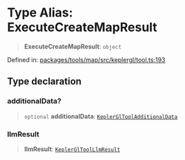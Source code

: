 # Type Alias: ExecuteCreateMapResult

> **ExecuteCreateMapResult**: `object`

Defined in: [packages/tools/map/src/keplergl/tool.ts:193](https://github.com/GeoDaCenter/openassistant/blob/dc72d81a35cf8e46295657303846fbb4ad891993/packages/tools/map/src/keplergl/tool.ts#L193)

## Type declaration

### additionalData?

> `optional` **additionalData**: [`KeplerGlToolAdditionalData`](KeplerGlToolAdditionalData.md)

### llmResult

> **llmResult**: [`KeplerGlToolLlmResult`](KeplerGlToolLlmResult.md)
